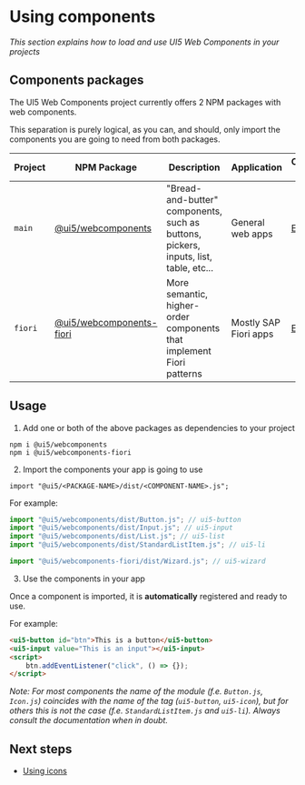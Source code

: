 # Using components

*This section explains how to load and use UI5 Web Components in your projects*

## Components packages

The UI5 Web Components project currently offers 2 NPM packages with web components.

This separation is purely logical, as you can, and should, only import the components you are going to need from both packages. 

Project | NPM Package | Description | Application | Components list
-----------|-----------|------------|-----------|--------- 
`main` | [@ui5/webcomponents](https://www.npmjs.com/package/@ui5/webcomponents) | "Bread-and-butter" components, such as buttons, pickers, inputs, list, table, etc... | General web apps | [Explore](https://www.npmjs.com/package/@ui5/webcomponents)
`fiori` | [@ui5/webcomponents-fiori](https://www.npmjs.com/package/@ui5/webcomponents-fiori) | More semantic, higher-order components that implement Fiori patterns | Mostly SAP Fiori apps | [Explore](https://www.npmjs.com/package/@ui5/webcomponents-fiori)

## Usage


1. Add one or both of the above packages as dependencies to your project

```
npm i @ui5/webcomponents
npm i @ui5/webcomponents-fiori
```

2. Import the components your app is going to use

`import "@ui5/<PACKAGE-NAME>/dist/<COMPONENT-NAME>.js";`

For example:

```js
import "@ui5/webcomponents/dist/Button.js"; // ui5-button
import "@ui5/webcomponents/dist/Input.js"; // ui5-input
import "@ui5/webcomponents/dist/List.js"; // ui5-list
import "@ui5/webcomponents/dist/StandardListItem.js"; // ui5-li

import "@ui5/webcomponents-fiori/dist/Wizard.js"; // ui5-wizard
```

3. Use the components in your app

Once a component is imported, it is **automatically** registered and ready to use. 

For example:

```html
<ui5-button id="btn">This is a button</ui5-button>
<ui5-input value="This is an input"></ui5-input>
<script>
    btn.addEventListener("click", () => {});
</script>
```

*Note: For most components the name of the module (f.e. `Button.js`, `Icon.js`) coincides with the name of the tag (`ui5-button`, `ui5-icon`), 
but for others this is not the case (f.e. `StandardListItem.js` and `ui5-li`). Always consult the documentation when in doubt.*

## Next steps
- [Using icons](./3.%20Using%20Icons.md)